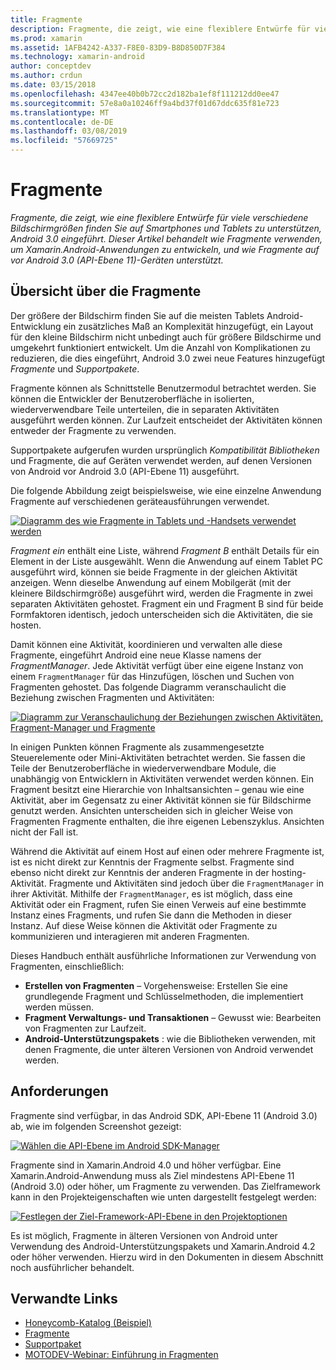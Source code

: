 ```yaml
---
title: Fragmente
description: Fragmente, die zeigt, wie eine flexiblere Entwürfe für viele verschiedene Bildschirmgrößen finden Sie auf Smartphones und Tablets zu unterstützen, Android 3.0 eingeführt. Dieser Artikel behandelt wie Fragmente verwenden, um Xamarin.Android-Anwendungen zu entwickeln, und wie Fragmente auf vor Android 3.0 (API-Ebene 11)-Geräten unterstützt.
ms.prod: xamarin
ms.assetid: 1AFB4242-A337-F8E0-83D9-B8D850D7F384
ms.technology: xamarin-android
author: conceptdev
ms.author: crdun
ms.date: 03/15/2018
ms.openlocfilehash: 4347ee40b0b72cc2d182ba1ef8f111212dd0ee47
ms.sourcegitcommit: 57e8a0a10246ff9a4bd37f01d67ddc635f81e723
ms.translationtype: MT
ms.contentlocale: de-DE
ms.lasthandoff: 03/08/2019
ms.locfileid: "57669725"
---
```

# <a name="fragments"></a>Fragmente

_Fragmente, die zeigt, wie eine flexiblere Entwürfe für viele verschiedene Bildschirmgrößen finden Sie auf Smartphones und Tablets zu unterstützen, Android 3.0 eingeführt. Dieser Artikel behandelt wie Fragmente verwenden, um Xamarin.Android-Anwendungen zu entwickeln, und wie Fragmente auf vor Android 3.0 (API-Ebene 11)-Geräten unterstützt._

## <a name="fragments-overview"></a>Übersicht über die Fragmente

Der größere der Bildschirm finden Sie auf die meisten Tablets Android-Entwicklung ein zusätzliches Maß an Komplexität hinzugefügt, ein Layout für den kleine Bildschirm nicht unbedingt auch für größere Bildschirme und umgekehrt funktioniert entwickelt. Um die Anzahl von Komplikationen zu reduzieren, die dies eingeführt, Android 3.0 zwei neue Features hinzugefügt *Fragmente* und *Supportpakete*.

Fragmente können als Schnittstelle Benutzermodul betrachtet werden. Sie können die Entwickler der Benutzeroberfläche in isolierten, wiederverwendbare Teile unterteilen, die in separaten Aktivitäten ausgeführt werden können. Zur Laufzeit entscheidet der Aktivitäten können entweder der Fragmente zu verwenden.

Supportpakete aufgerufen wurden ursprünglich *Kompatibilität Bibliotheken* und Fragmente, die auf Geräten verwendet werden, auf denen Versionen von Android vor Android 3.0 (API-Ebene 11) ausgeführt.

Die folgende Abbildung zeigt beispielsweise, wie eine einzelne Anwendung Fragmente auf verschiedenen geräteausführungen verwendet.

[![Diagramm des wie Fragmente in Tablets und -Handsets verwendet werden](images/00.png)](images/00.png#lightbox)

*Fragment ein* enthält eine Liste, während *Fragment B* enthält Details für ein Element in der Liste ausgewählt. Wenn die Anwendung auf einem Tablet PC ausgeführt wird, können sie beide Fragmente in der gleichen Aktivität anzeigen. Wenn dieselbe Anwendung auf einem Mobilgerät (mit der kleinere Bildschirmgröße) ausgeführt wird, werden die Fragmente in zwei separaten Aktivitäten gehostet. Fragment ein und Fragment B sind für beide Formfaktoren identisch, jedoch unterscheiden sich die Aktivitäten, die sie hosten.

Damit können eine Aktivität, koordinieren und verwalten alle diese Fragmente, eingeführt Android eine neue Klasse namens der *FragmentManager*. Jede Aktivität verfügt über eine eigene Instanz von einem `FragmentManager` für das Hinzufügen, löschen und Suchen von Fragmenten gehostet. Das folgende Diagramm veranschaulicht die Beziehung zwischen Fragmenten und Aktivitäten:

[![Diagramm zur Veranschaulichung der Beziehungen zwischen Aktivitäten, Fragment-Manager und Fragmente](images/01.png)](images/01.png#lightbox)

In einigen Punkten können Fragmente als zusammengesetzte Steuerelemente oder Mini-Aktivitäten betrachtet werden. Sie fassen die Teile der Benutzeroberfläche in wiederverwendbare Module, die unabhängig von Entwicklern in Aktivitäten verwendet werden können. Ein Fragment besitzt eine Hierarchie von Inhaltsansichten – genau wie eine Aktivität, aber im Gegensatz zu einer Aktivität können sie für Bildschirme genutzt werden. Ansichten unterscheiden sich in gleicher Weise von Fragmenten Fragmente enthalten, die ihre eigenen Lebenszyklus. Ansichten nicht der Fall ist.

Während die Aktivität auf einem Host auf einen oder mehrere Fragmente ist, ist es nicht direkt zur Kenntnis der Fragmente selbst. Fragmente sind ebenso nicht direkt zur Kenntnis der anderen Fragmente in der hosting-Aktivität. Fragmente und Aktivitäten sind jedoch über die `FragmentManager` in ihrer Aktivität. Mithilfe der `FragmentManager`, es ist möglich, dass eine Aktivität oder ein Fragment, rufen Sie einen Verweis auf eine bestimmte Instanz eines Fragments, und rufen Sie dann die Methoden in dieser Instanz. Auf diese Weise können die Aktivität oder Fragmente zu kommunizieren und interagieren mit anderen Fragmenten.

Dieses Handbuch enthält ausführliche Informationen zur Verwendung von Fragmenten, einschließlich:

-   **Erstellen von Fragmenten** – Vorgehensweise: Erstellen Sie eine grundlegende Fragment und Schlüsselmethoden, die implementiert werden müssen.
-   **Fragment Verwaltungs- und Transaktionen** – Gewusst wie: Bearbeiten von Fragmenten zur Laufzeit.
-   **Android-Unterstützungspakets** : wie die Bibliotheken verwenden, mit denen Fragmente, die unter älteren Versionen von Android verwendet werden.


## <a name="requirements"></a>Anforderungen

Fragmente sind verfügbar, in das Android SDK, API-Ebene 11 (Android 3.0) ab, wie im folgenden Screenshot gezeigt:

[![Wählen die API-Ebene im Android SDK-Manager](images/02.png)](images/02.png#lightbox)

Fragmente sind in Xamarin.Android 4.0 und höher verfügbar. Eine Xamarin.Android-Anwendung muss als Ziel mindestens API-Ebene 11 (Android 3.0) oder höher, um Fragmente zu verwenden. Das Zielframework kann in den Projekteigenschaften wie unten dargestellt festgelegt werden:

[![Festlegen der Ziel-Framework-API-Ebene in den Projektoptionen](images/03-sml.png)](images/03.png#lightbox)

Es ist möglich, Fragmente in älteren Versionen von Android unter Verwendung des Android-Unterstützungspakets und Xamarin.Android 4.2 oder höher verwenden. Hierzu wird in den Dokumenten in diesem Abschnitt noch ausführlicher behandelt.


## <a name="related-links"></a>Verwandte Links

- [Honeycomb-Katalog (Beispiel)](https://developer.xamarin.com/samples/monodroid/HoneycombGallery)
- [Fragmente](https://developer.android.com/guide/topics/fundamentals/fragments.html)
- [Supportpaket](https://developer.android.com/sdk/compatibility-library.html)
- [MOTODEV-Webinar: Einführung in Fragmenten](http://motodev.adobeconnect.com/p9h1aqk3ttn/)
